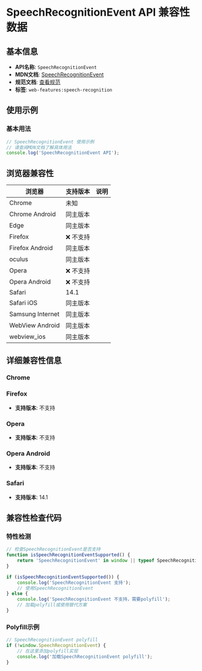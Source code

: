 # SpeechRecognitionEvent API 兼容性数据

## 基本信息

- **API名称**: `SpeechRecognitionEvent`
- **MDN文档**: [SpeechRecognitionEvent](https://developer.mozilla.org/docs/Web/API/SpeechRecognitionEvent)
- **规范文档**: [查看规范](https://webaudio.github.io/web-speech-api/#speechreco-event)
- **标签**: `web-features:speech-recognition`

## 使用示例

### 基本用法

```javascript
// SpeechRecognitionEvent 使用示例
// 请查阅MDN文档了解具体用法
console.log('SpeechRecognitionEvent API');
```

## 浏览器兼容性

| 浏览器 | 支持版本 | 说明 |
|--------|----------|------|
| Chrome | 未知 |  |
| Chrome Android | 同主版本 |  |
| Edge | 同主版本 |  |
| Firefox | ❌ 不支持 |  |
| Firefox Android | 同主版本 |  |
| oculus | 同主版本 |  |
| Opera | ❌ 不支持 |  |
| Opera Android | ❌ 不支持 |  |
| Safari | 14.1 |  |
| Safari iOS | 同主版本 |  |
| Samsung Internet | 同主版本 |  |
| WebView Android | 同主版本 |  |
| webview_ios | 同主版本 |  |

## 详细兼容性信息

### Chrome


### Firefox

- **支持版本**: 不支持

### Opera

- **支持版本**: 不支持

### Opera Android

- **支持版本**: 不支持

### Safari

- **支持版本**: 14.1

## 兼容性检查代码

### 特性检测

```javascript
// 检查SpeechRecognitionEvent是否支持
function isSpeechRecognitionEventSupported() {
    return 'SpeechRecognitionEvent' in window || typeof SpeechRecognitionEvent !== 'undefined';
}

if (isSpeechRecognitionEventSupported()) {
    console.log('SpeechRecognitionEvent 支持');
    // 使用SpeechRecognitionEvent
} else {
    console.log('SpeechRecognitionEvent 不支持，需要polyfill');
    // 加载polyfill或使用替代方案
}
```

### Polyfill示例

```javascript
// SpeechRecognitionEvent polyfill
if (!window.SpeechRecognitionEvent) {
    // 在这里添加polyfill实现
    console.log('加载SpeechRecognitionEvent polyfill');
}
```

